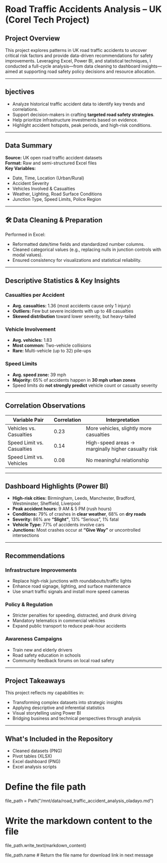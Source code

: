 
# Road Traffic Accidents Analysis – UK (Corel Tech Project)

## Project Overview
This project explores patterns in UK road traffic accidents to uncover critical risk factors and provide data-driven recommendations for safety improvements. Leveraging Excel, Power BI, and statistical techniques, I conducted a full-cycle analysis—from data cleaning to dashboard insights—aimed at supporting road safety policy decisions and resource allocation.

---

## bjectives
- Analyze historical traffic accident data to identify key trends and correlations.
- Support decision-makers in crafting **targeted road safety strategies**.
- Help prioritize infrastructure investments based on evidence.
- Highlight accident hotspots, peak periods, and high-risk conditions.

---

## Data Summary
**Source:** UK open road traffic accident datasets  
**Format:** Raw and semi-structured Excel files  
**Key Variables:**
- Date, Time, Location (Urban/Rural)
- Accident Severity
- Vehicles Involved & Casualties
- Weather, Lighting, Road Surface Conditions
- Junction Type, Speed Limits, Police Region

---

## 🛠️ Data Cleaning & Preparation
Performed in Excel:
- Reformatted date/time fields and standardized number columns.
- Cleaned categorical values (e.g., replacing nulls in junction controls with modal values).
- Ensured consistency for visualizations and statistical reliability.

---

## Descriptive Statistics & Key Insights

### **Casualties per Accident**
- **Avg. casualties:** 1.36 (most accidents cause only 1 injury)
- **Outliers:** Few but severe incidents with up to 48 casualties
- **Skewed distribution** toward lower severity, but heavy-tailed

###  **Vehicle Involvement**
- **Avg. vehicles:** 1.83  
- **Most common:** Two-vehicle collisions  
- **Rare:** Multi-vehicle (up to 32) pile-ups

###  **Speed Limits**
- **Avg. speed zone:** 39 mph  
- **Majority:** 65% of accidents happen in **30 mph urban zones**  
- Speed limits do **not strongly predict** vehicle count or casualty severity

---

## Correlation Observations
| Variable Pair | Correlation | Interpretation |
|---------------|-------------|----------------|
| Vehicles vs. Casualties | 0.23 | More vehicles, slightly more casualties |
| Speed Limit vs. Casualties | 0.14 | High-speed areas → marginally higher casualty risk |
| Speed Limit vs. Vehicles | 0.08 | No meaningful relationship |

---

## Dashboard Highlights (Power BI)
- **High-risk cities:** Birmingham, Leeds, Manchester, Bradford, Westminster, Sheffield, Liverpool
- **Peak accident hours:** 9 AM & 5 PM (rush hours)
- **Conditions:** 79% of crashes in **clear weather**, 68% on **dry roads**
- **Severity:** 86% are **“Slight”**, 13% “Serious”, 1% fatal
- **Vehicle Type:** 77% of accidents involve cars
- **Junctions:** Most crashes occur at **“Give Way”** or uncontrolled intersections

---

## Recommendations

### **Infrastructure Improvements**
- Replace high-risk junctions with roundabouts/traffic lights
- Enhance road signage, lighting, and surface maintenance
- Use smart traffic signals and install more speed cameras

### **Policy & Regulation**
- Stricter penalties for speeding, distracted, and drunk driving
- Mandatory telematics in commercial vehicles
- Expand public transport to reduce peak-hour accidents

### **Awareness Campaigns**
- Train new and elderly drivers
- Road safety education in schools
- Community feedback forums on local road safety

---

## Project Takeaways
This project reflects my capabilities in:
- Transforming complex datasets into strategic insights
- Applying descriptive and inferential statistics
- Visual storytelling using Power BI
- Bridging business and technical perspectives through analysis

---

## What's Included in the Repository
- Cleaned datasets (PNG)
- Pivot tables (XLSX)
- Excel dashboard (PNG)
- Excel analysis scripts


# Define the file path
file_path = Path("/mnt/data/road_traffic_accident_analysis_oladayo.md")

# Write the markdown content to the file
file_path.write_text(markdown_content)

file_path.name  # Return the file name for download link in next message

